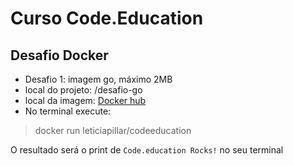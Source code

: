 # Curso Code.Education

## Desafio Docker

- Desafio 1: imagem go, máximo 2MB
- local do projeto: /desafio-go
- local da imagem: [Docker hub](https://hub.docker.com/r/leticiapillar/codeeducation)
- No terminal execute:

> docker run leticiapillar/codeeducation

O resultado será o print de `Code.education Rocks!` no seu terminal

